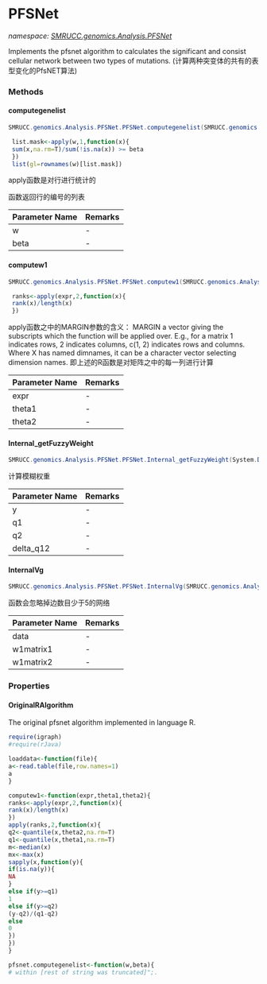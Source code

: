 ﻿# PFSNet
_namespace: [SMRUCC.genomics.Analysis.PFSNet](./index.md)_

Implements the pfsnet algorithm to calculates the significant and consist cellular network between two types of mutations.
 (计算两种突变体的共有的表型变化的PfsNET算法)



### Methods

#### computegenelist
```csharp
SMRUCC.genomics.Analysis.PFSNet.PFSNet.computegenelist(SMRUCC.genomics.Analysis.PFSNet.DataStructure.DataFrameRow[],System.Double)
```
```R
 list.mask<-apply(w,1,function(x){
 sum(x,na.rm=T)/sum(!is.na(x)) >= beta
 })
 list(gl=rownames(w)[list.mask])
 ```
 
 apply函数是对行进行统计的
 
 函数返回行的编号的列表

|Parameter Name|Remarks|
|--------------|-------|
|w|-|
|beta|-|


#### computew1
```csharp
SMRUCC.genomics.Analysis.PFSNet.PFSNet.computew1(SMRUCC.genomics.Analysis.PFSNet.DataStructure.DataFrameRow[],System.Double,System.Double)
```
```R
 ranks<-apply(expr,2,function(x){
 rank(x)/length(x)
 })
 ```
 
 apply函数之中的MARGIN参数的含义：
 MARGIN
 a vector giving the subscripts which the function will be applied over. E.g., for a matrix 1 indicates rows, 2 indicates columns, c(1, 2) indicates rows and columns. 
 Where X has named dimnames, it can be a character vector selecting dimension names.
 即上述的R函数是对矩阵之中的每一列进行计算

|Parameter Name|Remarks|
|--------------|-------|
|expr|-|
|theta1|-|
|theta2|-|


#### Internal_getFuzzyWeight
```csharp
SMRUCC.genomics.Analysis.PFSNet.PFSNet.Internal_getFuzzyWeight(System.Double,System.Double,System.Double,System.Double)
```
计算模糊权重

|Parameter Name|Remarks|
|--------------|-------|
|y|-|
|q1|-|
|q2|-|
|delta_q12|-|


#### InternalVg
```csharp
SMRUCC.genomics.Analysis.PFSNet.PFSNet.InternalVg(SMRUCC.genomics.Analysis.PFSNet.DataStructure.GraphEdge[],SMRUCC.genomics.Analysis.PFSNet.DataStructure.DataFrameRow[],SMRUCC.genomics.Analysis.PFSNet.DataStructure.DataFrameRow[])
```
函数会忽略掉边数目少于5的网络

|Parameter Name|Remarks|
|--------------|-------|
|data|-|
|w1matrix1|-|
|w1matrix2|-|



### Properties

#### OriginalRAlgorithm
The original pfsnet algorithm implemented in language R.
 
 ```R
 require(igraph)
 #require(rJava)

 loaddata<-function(file){
 a<-read.table(file,row.names=1)
 a
 }

 computew1<-function(expr,theta1,theta2){
 ranks<-apply(expr,2,function(x){
 rank(x)/length(x)
 })
 apply(ranks,2,function(x){
q2<-quantile(x,theta2,na.rm=T)
q1<-quantile(x,theta1,na.rm=T)
m<-median(x)
mx<-max(x)
sapply(x,function(y){
if(is.na(y)){
NA
}
else if(y>=q1)
1
else if(y>=q2)
(y-q2)/(q1-q2)
else
0
})
 })
 }

 pfsnet.computegenelist<-function(w,beta){
# within [rest of string was truncated]";.
```
